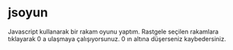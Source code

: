 # jsoyun
Javascript kullanarak bir rakam oyunu yaptım. Rastgele seçilen rakamlara tıklayarak 0 a ulaşmaya çalışıyorsunuz. 0 ın altına düşerseniz kaybedersiniz.
